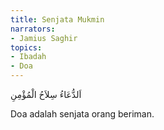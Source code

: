 ```yaml
---
title: Senjata Mukmin
narrators:
- Jamius Saghir
topics:
- Ibadah
- Doa
---
```


<p lang="ar">اَلدُّعَاءُ سِلاَحُ الْمُؤْمِنِ</p>

Doa adalah senjata orang beriman.
